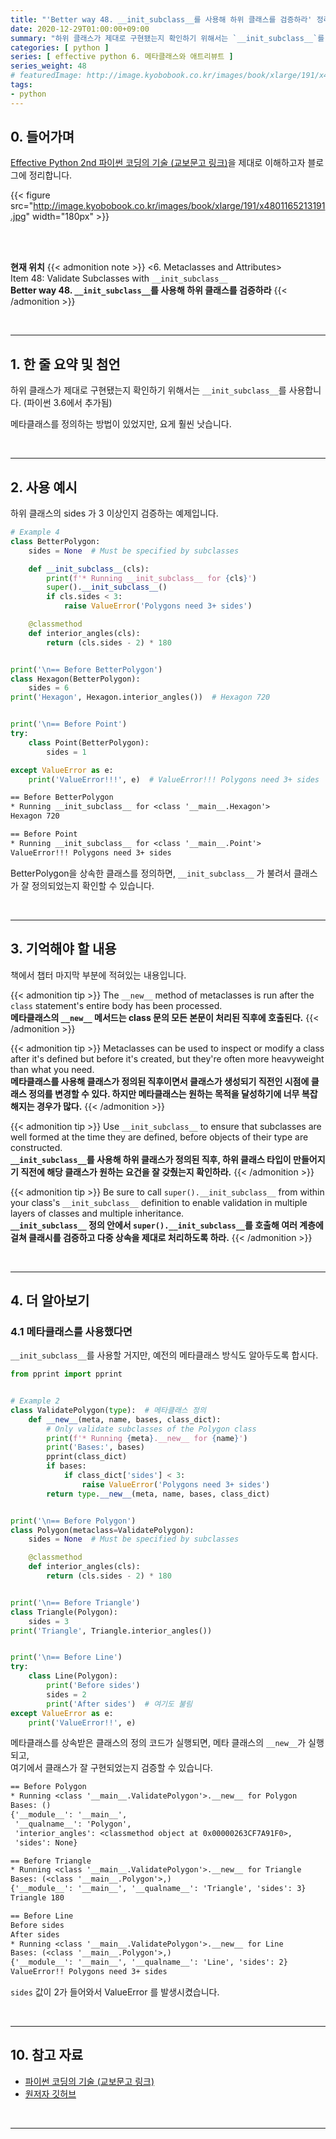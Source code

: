```yaml
---
title: "'Better way 48. __init_subclass__를 사용해 하위 클래스를 검증하라' 정리"
date: 2020-12-29T01:00:00+09:00
summary: "하위 클래스가 제대로 구현됐는지 확인하기 위해서는 `__init_subclass__`를 사용합니다. (파이썬 3.6에서 추가됨)"
categories: [ python ]
series: [ effective python 6. 메타클래스와 애트리뷰트 ]
series_weight: 48
# featuredImage: http://image.kyobobook.co.kr/images/book/xlarge/191/x4801165213191.jpg
tags:
- python
---
```


## 0. 들어가며

[Effective Python 2nd 파이썬 코딩의 기술 (교보문고 링크)](http://digital.kyobobook.co.kr/digital/ebook/ebookDetail.ink?selectedLargeCategory=001&barcode=4801165213191&orderClick=LEH&Kc=)을 제대로 이해하고자 블로그에 정리합니다.

{{< figure src="http://image.kyobobook.co.kr/images/book/xlarge/191/x4801165213191.jpg" width="180px" >}}

<br/>
<br/>

**현재 위치**
{{< admonition note >}}
<6. Metaclasses and Attributes>  
Item 48: Validate Subclasses with `__init_subclass__`  
**Better way 48. `__init_subclass__`를 사용해 하위 클래스를 검증하라**
{{< /admonition >}}


<br/>

---

## 1. 한 줄 요약 및 첨언

하위 클래스가 제대로 구현됐는지 확인하기 위해서는 `__init_subclass__`를 사용합니다. (파이썬 3.6에서 추가됨)

메타클래스를 정의하는 방법이 있었지만, 요게 훨씬 낫습니다.


<br/>

---

## 2. 사용 예시

하위 클래스의 sides 가 3 이상인지 검증하는 예제입니다.

```python
# Example 4
class BetterPolygon:
    sides = None  # Must be specified by subclasses

    def __init_subclass__(cls):
        print(f'* Running __init_subclass__ for {cls}')
        super().__init_subclass__()
        if cls.sides < 3:
            raise ValueError('Polygons need 3+ sides')

    @classmethod
    def interior_angles(cls):
        return (cls.sides - 2) * 180


print('\n== Before BetterPolygon')
class Hexagon(BetterPolygon):
    sides = 6
print('Hexagon', Hexagon.interior_angles())  # Hexagon 720


print('\n== Before Point')
try:
    class Point(BetterPolygon):
        sides = 1

except ValueError as e:
    print('ValueError!!!', e)  # ValueError!!! Polygons need 3+ sides
```

```output.txt
== Before BetterPolygon
* Running __init_subclass__ for <class '__main__.Hexagon'>
Hexagon 720

== Before Point
* Running __init_subclass__ for <class '__main__.Point'>
ValueError!!! Polygons need 3+ sides
```

BetterPolygon을 상속한 클래스를 정의하면, `__init_subclass__` 가 불려서 클래스가 잘 정의되었는지 확인할 수 있습니다.

<br/>

---

## 3. 기억해야 할 내용

책에서 챕터 마지막 부분에 적혀있는 내용입니다.

{{< admonition tip >}}
The `__new__` method of metaclasses is run after the `class` statement's entire body has been processed.  
**메타클래스의 `__new__` 메서드는 class 문의 모든 본문이 처리된 직후에 호출된다.**
{{< /admonition >}}

{{< admonition tip >}}
Metaclasses can be used to inspect or modify a class after it's defined but before it's created, but they're often more heavyweight than what you need.  
**메타클래스를 사용해 클래스가 정의된 직후이면서 클래스가 생성되기 직전인 시점에 클래스 정의를 변경할 수 있다. 하지만 메타클래스는 원하는 목적을 달성하기에 너무 복잡해지는 경우가 많다.**
{{< /admonition >}}

{{< admonition tip >}}
Use `__init_subclass__` to ensure that subclasses are well formed at the time they are defined, before objects of their type are constructed.  
**`__init_subclass__`를 사용해 하위 클래스가 정의된 직후, 하위 클래스 타입이 만들어지기 직전에 해당 클래스가 원하는 요건을 잘 갖췄는지 확인하라.**
{{< /admonition >}}

{{< admonition tip >}}
Be sure to call `super().__init_subclass__` from within your class's `__init_subclass__` definition to enable validation in multiple layers of classes and multiple inheritance.  
**`__init_subclass__` 정의 안에서 `super().__init_subclass__`를 호출해 여러 계층에 걸쳐 클래시를 검증하고 다중 상속을 제대로 처리하도록 하라.**
{{< /admonition >}}

<br/>

---

## 4. 더 알아보기

### 4.1 메타클래스를 사용했다면

`__init_subclass__`를 사용할 거지만, 예전의 메타클래스 방식도 알아두도록 합시다.

```python
from pprint import pprint


# Example 2
class ValidatePolygon(type):  # 메타클래스 정의
    def __new__(meta, name, bases, class_dict):
        # Only validate subclasses of the Polygon class
        print(f'* Running {meta}.__new__ for {name}')
        print('Bases:', bases)
        pprint(class_dict)
        if bases:
            if class_dict['sides'] < 3:
                raise ValueError('Polygons need 3+ sides')
        return type.__new__(meta, name, bases, class_dict)


print('\n== Before Polygon')
class Polygon(metaclass=ValidatePolygon):
    sides = None  # Must be specified by subclasses

    @classmethod
    def interior_angles(cls):
        return (cls.sides - 2) * 180


print('\n== Before Triangle')
class Triangle(Polygon):
    sides = 3
print('Triangle', Triangle.interior_angles())


print('\n== Before Line')
try:
    class Line(Polygon):
        print('Before sides')
        sides = 2
        print('After sides')  # 여기도 불림
except ValueError as e:
    print('ValueError!!', e)
```

메타클래스를 상속받은 클래스의 정의 코드가 실행되면, 메타 클래스의 `__new__`가 실행되고,  
여기에서 클래스가 잘 구현되었는지 검증할 수 있습니다.

```output.txt
== Before Polygon
* Running <class '__main__.ValidatePolygon'>.__new__ for Polygon
Bases: ()
{'__module__': '__main__',
 '__qualname__': 'Polygon',
 'interior_angles': <classmethod object at 0x00000263CF7A91F0>,
 'sides': None}

== Before Triangle
* Running <class '__main__.ValidatePolygon'>.__new__ for Triangle
Bases: (<class '__main__.Polygon'>,)
{'__module__': '__main__', '__qualname__': 'Triangle', 'sides': 3}
Triangle 180

== Before Line
Before sides
After sides
* Running <class '__main__.ValidatePolygon'>.__new__ for Line
Bases: (<class '__main__.Polygon'>,)
{'__module__': '__main__', '__qualname__': 'Line', 'sides': 2}
ValueError!! Polygons need 3+ sides
```

`sides` 값이 2가 들어와서 ValueError 를 발생시켰습니다.

<br/>

---


## 10. 참고 자료

- [파이썬 코딩의 기술 (교보문고 링크)](http://digital.kyobobook.co.kr/digital/ebook/ebookDetail.ink?selectedLargeCategory=001&barcode=4801165213191&orderClick=LEH&Kc=)
- [원저자 깃허브](https://github.com/bslatkin/effectivepython/blob/master/example_code/item_48.py)

<br/>

---